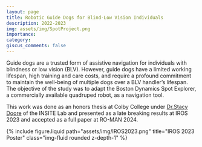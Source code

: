 ```yaml
---
layout: page
title: Robotic Guide Dogs for Blind-Low Vision Individuals
description: 2022-2023
img: assets/img/SpotProject.png
importance: 
category: 
giscus_comments: false
---
```

Guide dogs are a trusted form of assistive navigation for individuals with blindness or low vision (BLV). However, guide dogs have a limited working lifespan, high training and care costs, and require a profound commitment to maintain the well-being of multiple dogs over a BLV handler’s lifespan. The objective of the study was to adapt the Boston Dynamics Spot Explorer, a commercially available quadruped robot, as a navigation tool. 

This work was done as an honors thesis at Colby College under [Dr.Stacy Doore](https://stacyadoore.com/) of the INSITE Lab and presented as a late breaking results at IROS 2023 and accepted as a full paper at RO-MAN 2024. 

<div class="row">
    <div class="col-sm mt-3 mt-md-0">
        {% include figure.liquid path="assets/img/IROS2023.png" title="IROS 2023 Poster" class="img-fluid rounded z-depth-1" %}
    </div>
</div>
